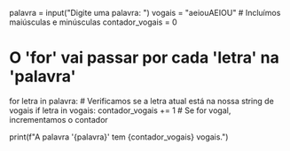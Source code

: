 palavra = input("Digite uma palavra: ")
vogais = "aeiouAEIOU" # Incluímos maiúsculas e minúsculas
contador_vogais = 0

# O 'for' vai passar por cada 'letra' na 'palavra'
for letra in palavra:
    # Verificamos se a letra atual está na nossa string de vogais
    if letra in vogais:
        contador_vogais += 1 # Se for vogal, incrementamos o contador
        
print(f"A palavra '{palavra}' tem {contador_vogais} vogais.")

